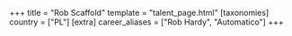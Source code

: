 +++
title = "Rob Scaffold"
template = "talent_page.html"
[taxonomies]
country = ["PL"]
[extra]
career_aliases = ["Rob Hardy", "Automatico"]
+++
